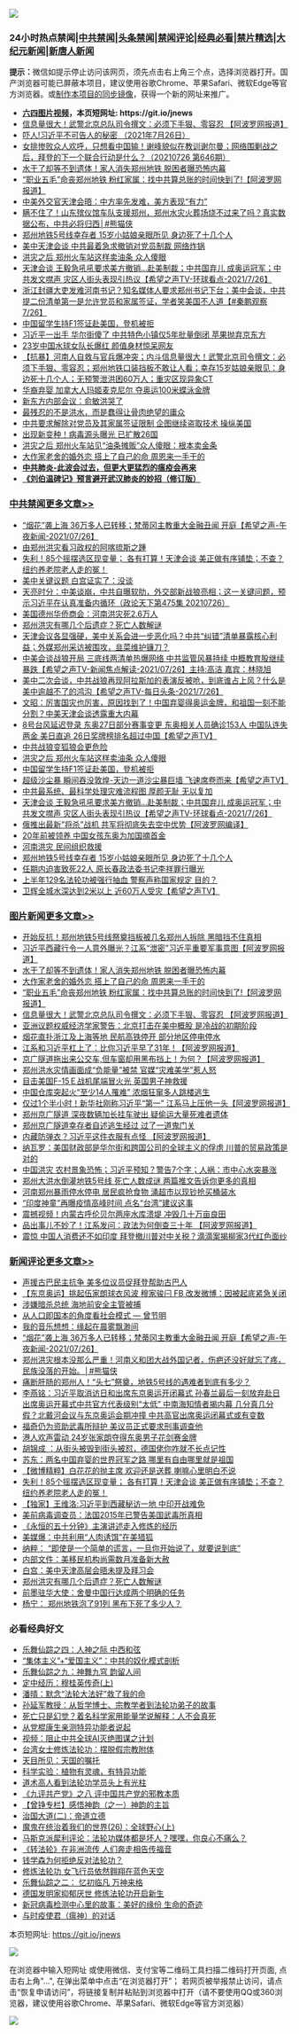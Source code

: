 ![](https://raw.githubusercontent.com/fqnews/bnews/master/64photo/fqnews-qr.jpg)

<div id="tt">
<h3>24小时热点禁闻|<a href="#%E4%B8%AD%E5%85%B1%E7%A6%81%E9%97%BB%E6%9B%B4%E5%A4%9A%E6%96%87%E7%AB%A0">中共禁闻</a>|<a href="#%E5%9B%BE%E7%89%87%E6%96%B0%E9%97%BB%E6%9B%B4%E5%A4%9A%E6%96%87%E7%AB%A0">头条禁闻</a>|<a href="#%E6%96%B0%E9%97%BB%E8%AF%84%E8%AE%BA%E6%9B%B4%E5%A4%9A%E6%96%87%E7%AB%A0">禁闻评论|<a href="#%E5%BF%85%E7%9C%8B%E7%BB%8F%E5%85%B8%E5%A5%BD%E6%96%87">经典必看|<a href="/video.md#%E7%A6%81%E7%89%87%E7%B2%BE%E9%80%89">禁片精选</a>|<a href="https://github.com/fqnews/djy/blob/master/gb/nf1351518.md#1">大纪元新闻</a>|<a href="https://github.com/fqnews/ntdtv/blob/master/gb/prog204.md#1">新唐人新闻</a></h3>
<div><b>提示：</b>微信如提示停止访问该网页，须先点击右上角三个点，选择浏览器打开。国产浏览器可能已屏蔽本项目，建议使用谷歌Chrome、苹果Safari、微软Edge等官方浏览器。或<a href="https://github.com/fqnews/bnews/blob/master/%E5%88%B6%E4%BD%9Cgit%E7%A6%81%E9%97%BB%E9%95%9C%E5%83%8F.md">制作本项目的同步镜像</a>，获得一个新的网址来推广。</div>
<ul>
<li><b><a href="http://d1.bdrive.tk/64.mp4" target="_blank">六四图片视频</a>，本页短网址: https://git.io/jnews</b></li>
<li><a href="/topimagenews/20210726/1594428.md">信息量很大！武警北京总队司令撰文：必须下手狠、零容忍 【阿波罗网报道】</a></li>
<li><a href="/bannedvideo/20210726/1594487.md">吓人!习近平不可告人的秘密 （2021年7月26日）</a></li>
<li><a href="/bannedvideo/20210726/1594413.md">女排惨败众人欢呼，只想看中国输！谢峰貌似在教训谢尔曼；网络围剿战之后，拜登的下一个联合行动是什么？（20210726 第646期）</a></li>
<li><a href="/topimagenews/20210727/1594820.md">水干了却等不到遗体！家人消失郑州地铁 脱困者曝恐怖内幕</a></li>
<li><a href="/topimagenews/20210727/1594783.md">“职业五毛”命丧郑州地铁 粉红家属：找中共算总账的时间快到了!【阿波罗网报道】</a></li>
<li><a href="/headline/20210726/1594545.md">中美外交官天津会晤：中方率先发难，美方表现“有力”</a></li>
<li><a href="/comments/20210727/1594686.md">瞒不住了！山东殡仪馆车队支援郑州，郑州水灾火葬场烧不过来了吗？真实数据公布，中共必将归西│#熊猫侠</a></li>
<li><a href="/cbnews/20210726/1594640.md">郑州地铁5号线幸存者 15岁小姑娘亲眼所见 身边死了十几个人</a></li>
<li><a href="/comments/20210726/1594534.md">美中天津会谈 中共最着急求撤销对党员制裁 网络炸锅</a></li>
<li><a href="/cbnews/20210727/1594785.md">洪灾之后 郑州火车站这样卖油条 众人傻眼</a></li>
<li><a href="/comments/20210727/1594704.md">天津会谈 王毅急吼吼要求美方撤销…赴美制裁；中共国弃儿 成奥运冠军；中共发文噤声 灾区人街头表现引热议【希望之声TV-环球看点-2021/7/26】</a></li>
<li><a href="/bannedvideo/20210727/1594816.md">浙江封疆大吏发难河南书记？知名媒体人要求郑州书记下台；美中会谈，中共提二份清单第一是允许党员和家属签证，学者笑美国不人道【#秦鹏观察 7/26】</a></li>
<li><a href="/cbnews/20210727/1594784.md">中国留学生持F1签证赴美国，登机被拒</a></li>
<li><a href="/cnnews/20210726/1594517.md">习近平一出手 华尔街傻了 中共特色小镇仅5年批量倒闭 苹果抛弃京东方</a></li>
<li><a href="/yule/20210726/1594546.md">23岁中国水球女队长爆红 颜值身材惊呆网友</a></li>
<li><a href="/bannedvideo/20210727/1594836.md">【抗暴】河南人自救与官兵爆冲突；内斗信息量很大！武警北京司令撰文：必须下手狠、零容忍；郑州地铁口装挡板不敢让人看；幸存15岁姑娘亲眼见：身边死十几个人；无预警泄洪困60万人；重灾区现异象CT</a></li>
<li><a href="/cbnews/20210726/1594450.md">华裔弃婴 加拿大人玛姬麦克尼尔 夺奥运100米蝶泳金牌</a></li>
<li><a href="/cnnews/20210727/1594953.md">新东方内部会议：俞敏洪哭了</a></li>
<li><a href="/baitai/20210727/1594683.md">最残忍的不是洪水，而是蠢得让骨肉绝望的庸众</a></li>
<li><a href="/worldnews/20210726/1594449.md">中共要求解除对党员及其家属签证限制 企图继续盗取技术 操纵美国</a></li>
<li><a href="/cnnews/20210727/1594793.md">出现新变种！病毒源头曝光 已扩散26国</a></li>
<li><a href="/cnnews/20210727/1594809.md">洪灾之后 郑州火车站见“油条摊贩”众人傻眼：根本卖金条</a></li>
<li><a href="/topimagenews/20210727/1594801.md">大作家老舍的婚外恋 搭上了自己的命 周恩来一手干的</a></li>
<li><b><a href="/comments/20200211/1275071.md" target="_blank">中共肺炎-此波会过去，但更大更猛烈的瘟疫会再来</a></b></li>
<li><b><a href="/comments/20200207/1272816.md" target="_blank">《刘伯温碑记》预言避开武汉肺炎的妙招（修订版）</a></b></li>
</ul>
</div>

<div class="catlist">
<h3><a href="/cbnews/" target="_blank">中共禁闻</a><span><a href="/cbnews/" target="_blank" rel="nofollow">更多文章>></a></span></h3>
<ul>
<li><a href="/comments/20210727/1595026.md" target="_blank">“烟花”袭上海 36万多人已转移；梵蒂冈主教重大金融丑闻 开庭【希望之声-午夜新闻-2021/07/26】</a></li>
<li><a href="/cbnews/20210727/1595005.md" target="_blank">由郑州洪灾看习政权的阿喀琉斯之踵</a></li>
<li><a href="/comments/20210727/1594963.md" target="_blank">失利！85个摇摆选区现变量； 各有打算！天津会谈 美正做有序铺垫；不查？纽约养老院老人走的冤！</a></li>
<li><a href="/cbnews/20210727/1594917.md" target="_blank">美中关键议题 白宫证实了：没谈</a></li>
<li><a href="/cbnews/20210727/1594915.md" target="_blank">天亮时分：中美谈崩，中共自曝软肋，外交部新战狼亮相；这一关键问题，预示习近平在认真准备内循环（政论天下第475集 20210726）</a></li>
<li><a href="/cbnews/20210727/1594890.md" target="_blank">美国德州华侨商会：河南洪灾死2.6万人</a></li>
<li><a href="/comments/20210727/1594886.md" target="_blank">郑州洪灾有哪几个后遗症？死亡人数解谜</a></li>
<li><a href="/comments/20210727/1594849.md" target="_blank">天津会议各显强硬，美中关系会进一步恶化吗？中共“纠错”清单暴露核心利益；外媒郑州采访被围攻，韭菜维护镰刀？</a></li>
<li><a href="/comments/20210727/1594838.md" target="_blank">中美会谈战狼开局 三底线两清单热爆网络 中共监管风暴持续   中概教育股继续暴跌【希望之声TV-新闻焦点解读-2021/07/26】主持:高洁  嘉宾：林晓旭</a></li>
<li><a href="/comments/20210727/1594837.md" target="_blank">美中二次会谈，中共战狼再现阿拉斯加的表演反被呛，到底谁占上风？什么是美中逾越不了的鸿沟【希望之声TV-每日头条-2021/7/26】</a></li>
<li><a href="/cbnews/20210727/1594830.md" target="_blank">文昭：厉害国灾也厉害，原因找到了！中国弃婴得奥运金牌，和祖国一刻不能分割？中美天津会谈透露重大内幕</a></li>
<li><a href="/comments/20210727/1594821.md" target="_blank">8号台风延迟登录 东奥27日部分赛事变更 东奥相关人员确诊153人 中国队连失两金 美日直追 26日奖牌榜排名超过中国【希望之声TV】</a></li>
<li><a href="/cbnews/20210727/1594786.md" target="_blank">中共战狼变狐狼会更危险</a></li>
<li><a href="/cbnews/20210727/1594785.md" target="_blank">洪灾之后 郑州火车站这样卖油条 众人傻眼</a></li>
<li><a href="/cbnews/20210727/1594784.md" target="_blank">中国留学生持F1签证赴美国，登机被拒</a></li>
<li><a href="/comments/20210727/1594772.md" target="_blank">超级沙尘暴 瞬间吞没敦煌-天边一道沙尘暴巨墙 飞速席卷而来【希望之声TV】</a></li>
<li><a href="/cbnews/20210727/1594751.md" target="_blank">中共最系统、最科学处理灾难流程图 厚颜无耻 无以复加</a></li>
<li><a href="/comments/20210727/1594704.md" target="_blank">天津会谈 王毅急吼吼要求美方撤销…赴美制裁；中共国弃儿 成奥运冠军；中共发文噤声 灾区人街头表现引热议【希望之声TV-环球看点-2021/7/26】</a></li>
<li><a href="/cbnews/20210727/1594687.md" target="_blank">俄推出最新&#8221;将杀&#8221;战机 共军将彻底失去空中优势【阿波罗网编译】</a></li>
<li><a href="/cbnews/20210727/1594671.md" target="_blank">20年前被领养 中国女孩东奥为加国摘首金</a></li>
<li><a href="/cbnews/20210726/1594652.md" target="_blank">河南洪灾 民间组织救援</a></li>
<li><a href="/cbnews/20210726/1594640.md" target="_blank">郑州地铁5号线幸存者 15岁小姑娘亲眼所见 身边死了十几个人</a></li>
<li><a href="/cbnews/20210726/1594639.md" target="_blank">任期内迫害致死22人 原长春政法委书记李祥罪行曝光</a></li>
<li><a href="/cbnews/20210726/1594638.md" target="_blank">上半年129名法轮功被强行抽血 警察声称国家规定 目的？</a></li>
<li><a href="/comments/20210726/1594606.md" target="_blank">卫辉全城水深达到2米以上 近60万人受灾【希望之声TV】</a></li>

</ul>
</div>
<div class="catlist">
<h3><a href="/topimagenews/" target="_blank">图片新闻</a><span><a href="/topimagenews/" target="_blank" rel="nofollow">更多文章>></a></span></h3>
<ul>
<li><a href="/topimagenews/20210727/1595016.md" target="_blank">开始反抗！郑州地铁5号线祭奠挡板被几名郑州人拆除 黑暗挡不住真相</a></li>
<li><a href="/topimagenews/20210727/1595015.md" target="_blank">习近平西藏行令一人意外曝光？江系“泄密”习近平重要军事意图【阿波罗网报道】</a></li>
<li><a href="/topimagenews/20210727/1594820.md" target="_blank">水干了却等不到遗体！家人消失郑州地铁 脱困者曝恐怖内幕</a></li>
<li><a href="/topimagenews/20210727/1594801.md" target="_blank">大作家老舍的婚外恋 搭上了自己的命 周恩来一手干的</a></li>
<li><a href="/topimagenews/20210727/1594783.md" target="_blank">“职业五毛”命丧郑州地铁 粉红家属：找中共算总账的时间快到了!【阿波罗网报道】</a></li>
<li><a href="/topimagenews/20210726/1594428.md" target="_blank">信息量很大！武警北京总队司令撰文：必须下手狠、零容忍 【阿波罗网报道】</a></li>
<li><a href="/topimagenews/20210726/1594218.md" target="_blank">亚洲议题权威经济学家警告：北京打击在美中概股 是冷战的初期阶段</a></li>
<li><a href="/topimagenews/20210726/1594119.md" target="_blank">烟花直扑浙江及上海等地 民航高铁停开 部分地区停电停水</a></li>
<li><a href="/topimagenews/20210725/1593930.md" target="_blank">江系和习近平杠上了：比你习近平早了31年！【阿波罗网报道】</a></li>
<li><a href="/topimagenews/20210725/1593795.md" target="_blank">京广隧道拖出来公交车,但车窗却用黑布挡上！为何？【阿波罗网报道】</a></li>
<li><a href="/topimagenews/20210725/1593649.md" target="_blank">郑州洪水灾情画面成“负能量”被禁 官媒“灾难美学”惹人怒</a></li>
<li><a href="/topimagenews/20210725/1593644.md" target="_blank">目击美国F-15Ｅ战机尾端冒火光 英国男子神救援</a></li>
<li><a href="/topimagenews/20210725/1593636.md" target="_blank">中国仓库突起火“至少14人罹难” 浓烟狂窜多人跳楼逃生</a></li>
<li><a href="/topimagenews/20210724/1593333.md" target="_blank">仅过1个半小时！新华社刚称习近平“第一” 江系马上压他一头【阿波罗网报道】</a></li>
<li><a href="/topimagenews/20210724/1593332.md" target="_blank">郑州京广隧道 深夜数辆加长挂车驶出 疑偷运大量死难者遗体</a></li>
<li><a href="/topimagenews/20210724/1593284.md" target="_blank">郑州京广隧道幸存者自述逃生经过 过了一道鬼门关</a></li>
<li><a href="/topimagenews/20210723/1592613.md" target="_blank">内藏防弹衣？习近平这件衣服有点怪 【阿波罗网报道】</a></li>
<li><a href="/topimagenews/20210722/1592290.md" target="_blank">纳瓦罗：美国财政部是华尔街和跨国公司的全球主义的俘虏 川普的贸易政策是对的</a></li>
<li><a href="/topimagenews/20210722/1592198.md" target="_blank">中国洪灾 农村景象恐怖；习近平预知？警告7个字；人祸：市中心水突暴涨</a></li>
<li><a href="/topimagenews/20210722/1592091.md" target="_blank">郑州大洪水倒灌地铁5号线 死亡人数成谜 两篇推文告诉你更多的真相</a></li>
<li><a href="/topimagenews/20210722/1591665.md" target="_blank">河南郑州暴雨停水停电 居民疯抢食物 涌超市以现钞抢买桶装水</a></li>
<li><a href="/topimagenews/20210719/1590068.md" target="_blank">“印度神童”再曝疫情高峰时间 点名“台湾”建议这事</a></li>
<li><a href="/topimagenews/20210719/1590055.md" target="_blank">震撼视频！内蒙古呼伦贝尔两座水库溃堤 冲毁几十万亩良田</a></li>
<li><a href="/topimagenews/20210719/1589964.md" target="_blank">品出事儿不妙了！江系发问：政法为何倒查三十年 【阿波罗网报道】</a></li>
<li><a href="/topimagenews/20210719/1589755.md" target="_blank">震惊 中国人消费还不如印度 拜登撤川普对中关税？滴滴案揭柳家3代红色面纱</a></li>

</ul>
</div>
<div class="catlist">
<h3><a href="/comments/" target="_blank">新闻评论</a><span><a href="/comments/" target="_blank" rel="nofollow">更多文章>></a></span></h3>
<ul>
<li><a href="/comments/20210727/1595054.md" target="_blank">声援古巴民主抗争 美多位议员促拜登帮助古巴人</a></li>
<li><a href="/comments/20210727/1595049.md" target="_blank">【东京奥运】挑起伍家朗球衣风波 穆家骏闩 FB 改发微博：因被起底紧急关闭</a></li>
<li><a href="/comments/20210727/1595047.md" target="_blank">涉嫌暗杀总统 海地前安全主管被捕</a></li>
<li><a href="/comments/20210727/1594931.md" target="_blank">从人口即国本的角度看社会模式 — 曾节明</a></li>
<li><a href="/comments/20210727/1595035.md" target="_blank">我的音乐想想：缘起在晨雾飘渺间</a></li>
<li><a href="/comments/20210727/1595026.md" target="_blank">“烟花”袭上海 36万多人已转移；梵蒂冈主教重大金融丑闻 开庭【希望之声-午夜新闻-2021/07/26】</a></li>
<li><a href="/comments/20210727/1595021.md" target="_blank">郑州洪灾根本没那么严重！河南义和团大战外国记者，伤疤还没好就忘了疼，民族没落的开始。│#熊猫侠</a></li>
<li><a href="/comments/20210727/1595014.md" target="_blank">痛断肝肠的郑州人！“头七”祭奠，地铁5号线的遇难者到底有多少？</a></li>
<li><a href="/comments/20210727/1595002.md" target="_blank">李燕铭：习近平取消访日和出席东京奥运开闭幕式 孙春兰最后一刻放弃赴日 出席奥运开幕式中共官方代表级别“太低” 中南海知情者揭内幕 几分真几分假？北戴河会议与东京奥运会期冲撞 中共高官出席奥运闭幕式或有变数</a></li>
<li><a href="/comments/20210727/1594979.md" target="_blank">福奇仍为资助武毒所辩护 美议员正式要求刑事调查他</a></li>
<li><a href="/comments/20210727/1594978.md" target="_blank">港人欢声雷动 24岁张家朗夺得东奥男子花剑赛金牌</a></li>
<li><a href="/comments/20210727/1594973.md" target="_blank">胡锦成 ：从街头被毁到街头被怼，德国佬你咋就不长点记性</a></li>
<li><a href="/comments/20210727/1594972.md" target="_blank">苏东：两名中国弃婴的世界冠军之路 哪里有自由哪里就是祖国</a></li>
<li><a href="/comments/20210727/1594971.md" target="_blank">【微博精粹】白花花的抛主席 欢迎还是送葬 喇嘛心里明白不说</a></li>
<li><a href="/comments/20210727/1594963.md" target="_blank">失利！85个摇摆选区现变量； 各有打算！天津会谈 美正做有序铺垫；不查？纽约养老院老人走的冤！</a></li>
<li><a href="/comments/20210727/1594962.md" target="_blank">【独家】王维洛:习近平到西藏秘访一地 中印开战难免</a></li>
<li><a href="/comments/20210727/1594961.md" target="_blank">美前病毒调查员：法国2015年已警告美国武毒所真相</a></li>
<li><a href="/comments/20210727/1594960.md" target="_blank">《永恒的五十分钟》主演讲述走入修炼的经历</a></li>
<li><a href="/comments/20210727/1594932.md" target="_blank">美媒爆：中共利用“人肉诱饵”在美猎狐</a></li>
<li><a href="/comments/20210727/1594926.md" target="_blank">纳粹： “即使是一个简单的谎言，一旦你开始说了，就要说到底”</a></li>
<li><a href="/comments/20210727/1594908.md" target="_blank">内部文件：美移民机构尚需数月准备新大赦</a></li>
<li><a href="/comments/20210727/1594907.md" target="_blank">白宫：美中天津高层会晤未提及拜习会</a></li>
<li><a href="/comments/20210727/1594886.md" target="_blank">郑州洪灾有哪几个后遗症？死亡人数解谜</a></li>
<li><a href="/comments/20210727/1594885.md" target="_blank">前墨驻华大使：舍曼中国行达成两个明确的任务</a></li>
<li><a href="/comments/20210727/1594884.md" target="_blank">杨宁： 郑州地铁泡了91列 黑布下死了多少人？</a></li>

</ul>
</div>

<div class="catlist">
<h3>必看经典好文</h3>
<ul>
<li><a href="/tculture/20190101/791144.md" target="_blank">乐舞仙踪之四：人神之际 中西和弦</a></li>
<li><a href="/comments/20201007/1409565.md" target="_blank">“集体主义”+“爱国主义”：中共的奴化模式剖析</a></li>
<li><a href="/tculture/20170718/793528.md" target="_blank">乐舞仙踪之九：神舞九穹 韵留人间</a></li>
<li><a href="/tculture/xiulian/20151104/467495.md" target="_blank">定中经历：穆桂英传奇(上)</a></li>
<li><a href="/comments/20210312/1502968.md" target="_blank">潘晴：默念“法轮大法好”救了我的命</a></li>
<li><a href="/comments/20210629/1576797.md" target="_blank">孙延军教授：从哲学博士、宗教学者到法轮功弟子的故事</a></li>
<li><a href="/comments/20200704/1355375.md" target="_blank">死亡只是幻觉？着名科学家用能量学说解释：人不会真死</a></li>
<li><a href="/comments/20210331/1516768.md" target="_blank">从党棍康生亲测特异功能者说起</a></li>
<li><a href="/comments/20201221/1451945.md" target="_blank">视频：阻止中共全球AI灭绝图谋之计划</a></li>
<li><a href="/cbnews/20200610/1342772.md" target="_blank">台湾女士修炼法轮功：摆脱假宗教附体</a></li>
<li><a href="/tculture/20180919/1000196.md" target="_blank">天目所见：天国的嘱托</a></li>
<li><a href="/comments/20200605/783205.md" target="_blank">科学实验：植物有灵魂，有特异功能</a></li>
<li><a href="/comments/20200227/1284657.md" target="_blank">道术高人看到法轮功学员头上有光柱</a></li>
<li><a href="/bookonline/20131116/201047.md" target="_blank">《九评共产党》之八 评中国共产党的邪教本质</a></li>
<li><a href="/comments/20210611/1564824.md" target="_blank">【曾铮专栏】感悟神韵（之一）神韵的主旨</a></li>
<li><a href="/cbnews/20180308/911611.md" target="_blank">治国大道(二)：帝道立德</a></li>
<li><a href="/comments/20181210/1044798.md" target="_blank">魔鬼在统治着我们的世界(26)：全球野心(上)</a></li>
<li><a href="/comments/20210207/1482940.md" target="_blank">马斯克派犀利评论：法轮功媒体都是坏人？嘿嘿，你良心不痛么？</a></li>
<li><a href="/comments/20210509/1542786.md" target="_blank">《转法轮》在非洲流传 人们奔走相告传福音</a></li>
<li><a href="/comments/20210123/1473430.md" target="_blank">钱学森为何拒绝反对法轮功？</a></li>
<li><a href="/cnnews/20210512/1544604.md" target="_blank">修炼法轮功 女飞行员依然翱翔在蓝色天空</a></li>
<li><a href="/tculture/20170711/790081.md" target="_blank">乐舞仙踪之二： 忆初临凡 万神来格</a></li>
<li><a href="/comments/20200722/1364497.md" target="_blank">德国发明家抑郁厌世 修炼法轮功开启新生</a></li>
<li><a href="/cbnews/20210421/1530674.md" target="_blank">新冠病毒检测中心里的故事：美好的缘份 生命的奇迹</a></li>
<li><a href="/comments/20200327/1301424.md" target="_blank">与时疫使君（瘟神）的对话</a></li>

</ul>
</div>

本页短网址: https://git.io/jnews

![](https://raw.githubusercontent.com/fqnews/bnews/master/64photo/fqnews-qr.jpg)

在浏览器中输入短网址 或使用微信、支付宝等二维码工具扫描二维码打开页面, 点击右上角"...", 在弹出菜单中点击“在浏览器打开”； 若网页被举报禁止访问，请点击“恢复申请访问”，将链接复制并粘贴到浏览器中打开（请不要使用QQ或360浏览器，建议使用谷歌Chrome、苹果Safari、微软Edge等官方浏览器）

![](https://raw.githubusercontent.com/fqnews/bnews/master/64photo/wx.jpg)